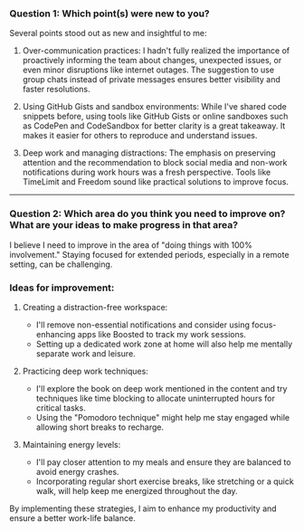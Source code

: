 ### Question 1: Which point(s) were new to you?

Several points stood out as new and insightful to me:

1. Over-communication practices:
   I hadn't fully realized the importance of proactively informing the team about changes, unexpected issues, or even minor disruptions like internet outages. The suggestion to use group chats instead of private messages ensures better visibility and faster resolutions.

2. Using GitHub Gists and sandbox environments:
   While I've shared code snippets before, using tools like GitHub Gists or online sandboxes such as CodePen and CodeSandbox for better clarity is a great takeaway. It makes it easier for others to reproduce and understand issues.

3. Deep work and managing distractions:
   The emphasis on preserving attention and the recommendation to block social media and non-work notifications during work hours was a fresh perspective. Tools like TimeLimit and Freedom sound like practical solutions to improve focus.

---

### Question 2: Which area do you think you need to improve on? What are your ideas to make progress in that area?

I believe I need to improve in the area of "doing things with 100% involvement." Staying focused for extended periods, especially in a remote setting, can be challenging. 

### Ideas for improvement:

1. Creating a distraction-free workspace: 
   - I'll remove non-essential notifications and consider using focus-enhancing apps like Boosted to track my work sessions.  
   - Setting up a dedicated work zone at home will also help me mentally separate work and leisure.

2. Practicing deep work techniques:
   - I'll explore the book on deep work mentioned in the content and try techniques like time blocking to allocate uninterrupted hours for critical tasks.  
   - Using the "Pomodoro technique" might help me stay engaged while allowing short breaks to recharge.

3. Maintaining energy levels: 
   - I'll pay closer attention to my meals and ensure they are balanced to avoid energy crashes.  
   - Incorporating regular short exercise breaks, like stretching or a quick walk, will help keep me energized throughout the day.

By implementing these strategies, I aim to enhance my productivity and ensure a better work-life balance.